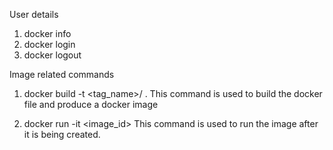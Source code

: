 User details

1. docker info
2. docker login
3. docker logout

Image related commands

1. docker build -t <tag_name>/<version> . 
This command is used to build the docker file and produce a docker image

2. docker run -it <image_id> 
This command is used to run the image after it is being created.
